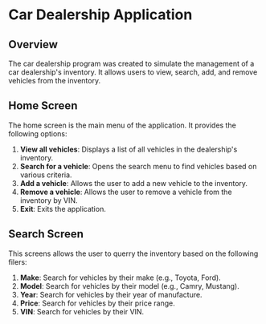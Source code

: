 # Car Dealership Application

## Overview
The car dealership program was created to simulate the management of a car dealership's inventory. It allows users to view, search, add, and remove vehicles from the inventory. 
## Home Screen
The home screen is the main menu of the application. It provides the following options:

1. **View all vehicles**: Displays a list of all vehicles in the dealership's inventory.
2. **Search for a vehicle**: Opens the search menu to find vehicles based on various criteria.
3. **Add a vehicle**: Allows the user to add a new vehicle to the inventory.
4. **Remove a vehicle**: Allows the user to remove a vehicle from the inventory by VIN.
5. **Exit**: Exits the application.

## Search Screen
This screens allows the user to querry the inventory based on the following filers:
1. **Make**: Search for vehicles by their make (e.g., Toyota, Ford).
2. **Model**: Search for vehicles by their model (e.g., Camry, Mustang).
3. **Year**: Search for vehicles by their year of manufacture.
4. **Price**: Search for vehicles by their price range.
5. **VIN**: Search for vehicles by their VIN.

